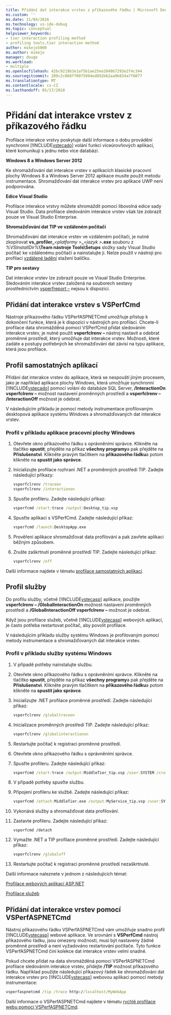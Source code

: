 ```yaml
---
title: Přidání dat interakce vrstev z příkazového řádku | Microsoft Docs
ms.custom: ''
ms.date: 11/04/2016
ms.technology: vs-ide-debug
ms.topic: conceptual
helpviewer_keywords:
- tier interaction profiling method
- profiling tools,tier interaction method
author: mikejo5000
ms.author: mikejo
manager: douge
ms.workload:
- multiple
ms.openlocfilehash: 42bc9219b3e1af5b1ae25ee2049b7293e2f4c344
ms.sourcegitcommit: 209c2c068ff0975994ed892b62aa9b834a7f6077
ms.translationtype: MT
ms.contentlocale: cs-CZ
ms.lasthandoff: 05/17/2018
---
```

# <a name="add-tier-interaction-data-from-the-command-line"></a>Přidání dat interakce vrstev z příkazového řádku

Profilace interakce vrstvy poskytuje další informace o dobu provádění synchronní [!INCLUDE[vstecado](../data-tools/includes/vstecado_md.md)] volání funkcí víceúrovňových aplikací, které komunikují s jednu nebo více databází.

**Windows 8 a Windows Server 2012**

Ke shromažďování dat interakce vrstev v aplikacích klasické pracovní plochy Windows 8 a Windows Server 2012 aplikace musíte použít metodu instrumentace. Shromažďování dat interakce vrstev pro aplikace UWP není podporována.

**Edice Visual Studio**

Profilace interakce vrstvy můžete shromáždit pomocí libovolná edice sady Visual Studio. Data profilace sledováním interakce vrstev však lze zobrazit pouze ve Visual Studio Enterprise.

**Shromažďování dat TIP ve vzdáleném počítači**

Shromažďování dat interakce vrstev ve vzdáleném počítači, je nutné zkopírovat **vs_profiler_***\<platformy >***_***\<jazyk >***.exe** souboru z *%VSInstallDir%***\Team nástroje Tools\Setups** složky sady Visual Studio počítač ke vzdálenému počítači a nainstalujte ji. Nelze použít v nástroji pro profilaci [vzdálené ladění](../debugger/remote-debugging.md) stažení balíčku.

**TIP pro sestavy**

Dat interakce vrstev lze zobrazit pouze ve Visual Studio Enterprise. Sledováním interakce vrstev založená na souborech sestavy prostřednictvím [vsperfreport –](../profiling/vsperfreport.md) nejsou k dispozici.

## <a name="add-tier-interaction-data-with-vsperfcmd"></a>Přidání dat interakce vrstev s VSPerfCmd

Nástroje příkazového řádku VSPerfASPNETCmd umožňuje přístup k dokončení funkce, která je k dispozici v nástrojích pro profilaci. Chcete-li profilace data shromážděná pomocí VSPerfCmd přidat sledováním interakce vrstev, je nutné použít **vsperfclrenv –** nástroj nastavit a odebrat proměnné prostředí, který umožňuje dat interakce vrstev. Možnosti, které zadáte a postupy potřebných ke shromažďování dat závisí na typu aplikace, která jsou profilace.

## <a name="profile-stand-alone-applications"></a>Profil samostatných aplikací

Přidání dat interakce vrstev do aplikace, která se nespouští jiným procesem, jako je například aplikace plochy Windows, která umožňuje synchronní [!INCLUDE[vstecado](../data-tools/includes/vstecado_md.md)] pomocí volání do databáze SQL Server, **/InteractionOn vsperfclrenv –** možnost nastavení proměnných prostředí a **vsperfclrenv – /InteractionOff** možnost je odebrat.

V následujícím příkladu je pomocí metody instrumentace profilovaným desktopová aplikace systému Windows a shromažďovaných dat interakce vrstev.

### <a name="profile-a-windows-desktop-application-example"></a>Profil v příkladu aplikace pracovní plochy Windows

1. Otevřete okno příkazového řádku s oprávněními správce. Klikněte na tlačítko **spustit**, přejděte na příkaz **všechny programy**a pak přejděte na **Příslušenství**. Klikněte pravým tlačítkem na **příkazového řádku**a potom klikněte na **spustit jako správce**.

2. Inicializujte profilace rozhraní .NET a proměnných prostředí TIP. Zadejte následující příkazy:

    ```cmd
    vsperfclrenv /traceon
    vsperfclrenv /interactionon
    ```

3. Spusťte profileru. Zadejte následující příkaz:

    ```cmd
    vsperfcmd /start:trace /output:Desktop_tip.vsp 
    ```

4. Spusťte aplikaci s VSPerfCmd. Zadejte následující příkaz:

    ```cmd
    vsperfcmd /launch:DesktopApp.exe
    ```

5. Prověření aplikace shromažďovat data profilování a pak zavřete aplikaci běžným způsobem.

6. Zrušte zaškrtnutí proměnné prostředí TIP. Zadejte následující příkaz:

    ```cmd
    vsperfclrenv /off
    ```

Další informace najdete v tématu [profilace samostatných aplikací](../profiling/command-line-profiling-of-stand-alone-applications.md).

## <a name="profile-services"></a>Profil služby

Do profilu služby, včetně [!INCLUDE[vstecasp](../code-quality/includes/vstecasp_md.md)] aplikace, použijte **vsperfclrenv – /GlobalInteractionOn** možnost nastavení proměnných prostředí a **/GlobalInteractionOff vsperfclrenv –** možnost je odebrat.

Když jsou profilace služeb, včetně [!INCLUDE[vstecasp](../code-quality/includes/vstecasp_md.md)] webových aplikací, je často potřeba restartovat počítač, aby povolit profilace.

V následujícím příkladu služby systému Windows je profilovaným pomocí metody instrumentace a shromažďovaných dat interakce vrstev.

### <a name="profile-a-windows-service-example"></a>Profil v příkladu služby systému Windows

1. V případě potřeby nainstalujte službu.

2. Otevřete okno příkazového řádku s oprávněními správce. Klikněte na tlačítko **spustit**, přejděte na příkaz **všechny programy**a pak přejděte na **Příslušenství**. Klikněte pravým tlačítkem na **příkazového řádku**a potom klikněte na **spustit jako správce**.

3. Inicializujte .NET profilace proměnné prostředí. Zadejte následující příkaz:

    ```cmd
    vsperfclrenv /globaltraceon
    ```

4. Inicializace proměnných prostředí TIP. Zadejte následující příkaz:

    ```cmd
    vsperfclrenv /globalinteractionon
    ```

5. Restartujte počítač k registraci proměnné prostředí.

6. Otevřete okno příkazového řádku s oprávněními správce.

7. Spusťte profileru. Zadejte následující příkaz:

    ```cmd
    vsperfcmd /start:trace /output:MiddleTier_tip.vsp /user:SYSTEM /crosssession 
    ```

8. V případě potřeby spusťte službu.

9. Připojení profileru ke službě. Zadejte následující příkaz:

    ```cmd
    vsperfcmd /attach:MiddleTier.exe /output:MyService_tip.vsp /user:SYSTEM /crosssession 
    ```

10. Vykonává služby a shromažďovat data profilování.

11. Zastavte profileru. Zadejte následující příkaz:

     `vsperfcmd /detach`

12. Vymažte .NET a TIP profilace proměnné prostředí. Zadejte následující příkaz:

    ```cmd
    vsperfclrenv /globaloff
    ```

13. Restartujte počítač k registraci proměnné prostředí nezaškrtnuté.

Další informace naleznete v jednom z následujících témat:

[Profilace webových aplikací ASP.NET](../profiling/command-line-profiling-of-aspnet-web-applications.md)

[Profilace služeb](../profiling/command-line-profiling-of-services.md)

## <a name="add-tier-interaction-data-with-vsperfaspnetcmd"></a>Přidání dat interakce vrstev pomocí VSPerfASPNETCmd

Nástroj příkazového řádku VSPerfASPNETCmd vám umožňuje snadno profil [!INCLUDE[vstecasp](../code-quality/includes/vstecasp_md.md)] webové aplikace. Ve srovnání s **VSPerfCmd** nástroj příkazového řádku, jsou omezeny možnosti, musí být nastaveny žádné proměnné prostředí a není vyžadováno restartování počítače. Tyto funkce VSPerfASPNETCmd činí kolekce dat interakce vrstev velmi snadné.

Pokud chcete přidat na data shromážděná pomocí VSPerfASPNETCmd profilace sledováním interakce vrstev, přidejte **/TIP** možnost příkazového řádku. Například použijte následující příkazový řádek ke shromažďování dat interakce vrstev pro [!INCLUDE[vstecasp](../code-quality/includes/vstecasp_md.md)] webovou aplikaci pomocí metody instrumentace:

```cmd
vsperfaspnetcmd /tip /trace http://localhost/MyWebApp
```

Další informace o VSPerfASPNETCmd najdete v tématu [rychlé profilace webu pomocí VSPerfASPNETCmd](../profiling/rapid-web-site-profiling-with-vsperfaspnetcmd.md).